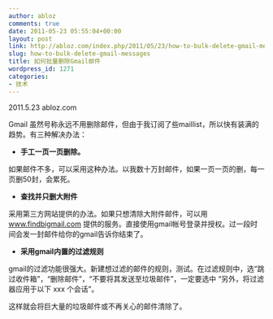 ```yaml
---
author: abloz
comments: true
date: 2011-05-23 05:55:04+00:00
layout: post
link: http://abloz.com/index.php/2011/05/23/how-to-bulk-delete-gmail-messages/
slug: how-to-bulk-delete-gmail-messages
title: 如何批量删除Gmail邮件
wordpress_id: 1271
categories:
- 技术
---
```


2011.5.23 abloz.com

Gmail 虽然号称永远不用删除邮件，但由于我订阅了些maillist，所以快有装满的趋势。有三种解决办法：



	
  * **手工一页一页删除。**


如果邮件不多，可以采用这种办法。以我数十万封邮件，如果一页一页的删，每一页删50封，会累死。

	
  * **查找并只删大附件**


采用第三方网站提供的办法。如果只想清除大附件邮件，可以用 www.findbigmail.com 提供的服务。直接使用gmail帐号登录并授权。过一段时间会发一封邮件给你的gmail告诉你结束了。

	
  * **采用gmail内置的过滤规则**


gmail的过滤功能很强大。新建想过滤的邮件的规则，测试。在过滤规则中，选“跳过收件箱”，“删除邮件”，“不要将其发送至垃圾邮件”，一定要选中 “另外，将过滤器应用于以下 xxx 个会话”。

这样就会将巨大量的垃圾邮件或不再关心的邮件清除了。
